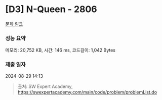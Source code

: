 # [D3] N-Queen - 2806 

[문제 링크](https://swexpertacademy.com/main/code/problem/problemDetail.do?contestProbId=AV7GKs06AU0DFAXB) 

### 성능 요약

메모리: 20,752 KB, 시간: 146 ms, 코드길이: 1,042 Bytes

### 제출 일자

2024-08-29 14:13



> 출처: SW Expert Academy, https://swexpertacademy.com/main/code/problem/problemList.do